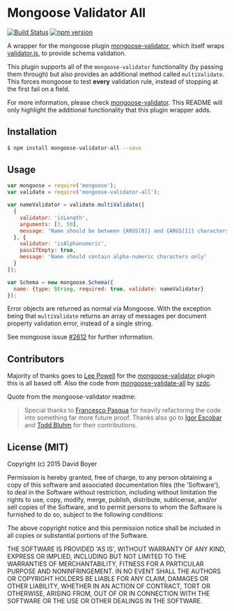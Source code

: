 # Mongoose Validator All

[![Build Status](https://travis-ci.org/misterdai/mongoose-validator-all.svg?branch=master)](https://travis-ci.org/misterdai/mongoose-validator-all)
[![npm version](https://badge.fury.io/js/mongoose-validator-all.svg)](https://badge.fury.io/js/mongoose-validator-all)

A wrapper for the mongoose plugin [mongoose-validator](https://github.com/leepowellcouk/mongoose-validator), which itself wraps [validator.js](https://github.com/chriso/validator.js), to provide schema validation.

This plugin supports all of the `mongoose-validator` functionality (by passing them through) but also provides an additional method called `multiValidate`.  This forces mongoose to test __every__ validation rule, instead of stopping at the first fail on a field.

For more information, please check [mongoose-validator](https://github.com/leepowellcouk/mongoose-validator).  This README will only highlight the additional functionality that this plugin wrapper adds.

## Installation

```bash
$ npm install mongoose-validator-all --save
```

## Usage

```javascript
var mongoose = require('mongoose');
var validate = require('mongoose-validator-all');

var nameValidator = validate.multiValidate([
  {
    validator: 'isLength',
    arguments: [3, 50],
    message: 'Name should be between {ARGS[0]} and {ARGS[1]} characters'
  }, {
    validator: 'isAlphanumeric',
    passIfEmpty: true,
    message: 'Name should contain alpha-numeric characters only'
  }
]);

var Schema = new mongoose.Schema({
  name: {type: String, required: true, validate: nameValidator}
});
```

Error objects are returned as normal via Mongoose.  With the exception being that `multiValidate` returns an array of messages per document property validation error, instead of a single string.

See mongoose issue [#2612](https://github.com/Automattic/mongoose/issues/2612) for further information.

## Contributors

Majority of thanks goes to [Lee Powell](https://github.com/leepowellcouk) for the [mongoose-validator](https://github.com/leepowellcouk/mongoose-validator) plugin this is all based off.  Also the code from [mongoose-validate-all](https://github.com/szdc/mongoose-validate-all) by [szdc](https://github.com/szdc).

Quote from the mongoose-validator readme:

> Special thanks to [Francesco Pasqua](https://github.com/cesconix/) for heavily refactoring the code into something far more future proof. Thanks also go to [Igor Escobar](https://github.com/igorescobar/) and [Todd Bluhm](https://github.com/toddbluhm/) for their contributions.

## License (MIT)

Copyright (c) 2015 David Boyer

Permission is hereby granted, free of charge, to any person obtaining
a copy of this software and associated documentation files (the
'Software'), to deal in the Software without restriction, including
without limitation the rights to use, copy, modify, merge, publish,
distribute, sublicense, and/or sell copies of the Software, and to
permit persons to whom the Software is furnished to do so, subject to
the following conditions:

The above copyright notice and this permission notice shall be
included in all copies or substantial portions of the Software.

THE SOFTWARE IS PROVIDED 'AS IS', WITHOUT WARRANTY OF ANY KIND,
EXPRESS OR IMPLIED, INCLUDING BUT NOT LIMITED TO THE WARRANTIES OF
MERCHANTABILITY, FITNESS FOR A PARTICULAR PURPOSE AND NONINFRINGEMENT.
IN NO EVENT SHALL THE AUTHORS OR COPYRIGHT HOLDERS BE LIABLE FOR ANY
CLAIM, DAMAGES OR OTHER LIABILITY, WHETHER IN AN ACTION OF CONTRACT,
TORT OR OTHERWISE, ARISING FROM, OUT OF OR IN CONNECTION WITH THE
SOFTWARE OR THE USE OR OTHER DEALINGS IN THE SOFTWARE.
